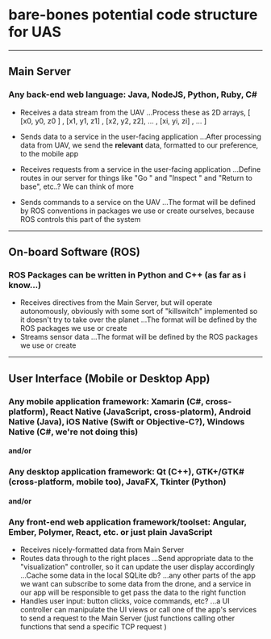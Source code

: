 # bare-bones potential code structure for UAS

----

## Main Server
### Any back-end web language: Java, NodeJS, Python, Ruby, C#
* Receives a data stream from the UAV
...Process these as 2D arrays, [  [x0, y0, z0 ] , [x1, y1, z1] , [x2, y2, z2],  ... , [xi, yi, zi] , ... ]
* Sends data to a service in the user-facing application
...After processing data from UAV, we send the **relevant** data, formatted to our preference, to the mobile app

* Receives requests from a service in the user-facing application
...Define routes in our server for things like "Go <coordinates>" and "Inspect <coordinates>" and "Return to base", etc..? We can think of more
* Sends commands to a service on the UAV
...The format will be defined by ROS conventions in packages we use or create ourselves, because ROS controls this part of the system

----


## On-board Software (ROS)
### ROS Packages can be written in Python and C++ (as far as i know...)
* Receives directives from the Main Server, but will operate autonomously, obviously with some sort of "killswitch" implemented so it doesn't try to take over the planet
...The format will be defined by the ROS packages we use or create
* Streams sensor data
...The format will be defined by the ROS packages we use or create

-----

## User Interface (Mobile or Desktop App)
### Any mobile application framework: Xamarin (C#, cross-platform), React Native (JavaScript, cross-platorm), Android Native (Java), iOS Native (Swift or Objective-C?), Windows Native (C#, we're not doing this) 
#### and/or
### Any desktop application framework: Qt (C++), GTK+/GTK# (cross-platform, mobile too), JavaFX, Tkinter (Python)
#### and/or
### Any front-end web application framework/toolset: Angular, Ember, Polymer, React, etc. or just plain JavaScript

* Receives nicely-formatted data from Main Server
* Routes data through to the right places
...Send appropriate data to the "visualization" controller, so it can update the user display accordingly
...Cache some data in the local SQLite db? 
...any other parts of the app we want can subscribe to some data from the drone, and a service in our app will be responsible to get pass the data to the right function
* Handles user input: button clicks, voice commands, etc?
...a UI controller can manipulate the UI views or call one of the app's services to send a request to the Main Server (just functions calling other functions that send a specific TCP request )
